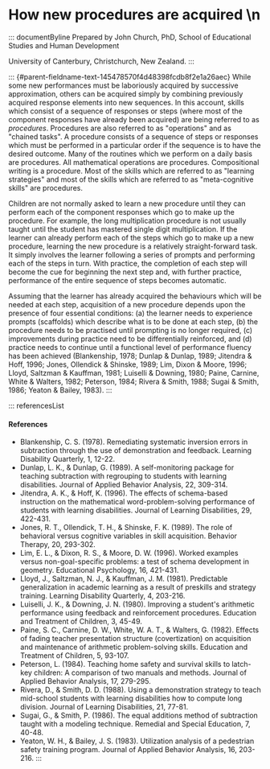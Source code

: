 # How new procedures are acquired \n

::: documentByline
Prepared by John Church, PhD, School of Educational Studies and Human
Development

University of Canterbury, Christchurch, New Zealand.
:::

::: {#parent-fieldname-text-145478570f4d48398fcdb8f2e1a26aec}
While some new performances must be laboriously acquired by successive
approximation, others can be acquired simply by combining previously
acquired response elements into new sequences. In this account, skills
which consist of a sequence of responses or steps (where most of the
component responses have already been acquired) are being referred to as
*procedures*. Procedures are also referred to as "operations" and as
"chained tasks". A procedure consists of a sequence of steps or
responses which must be performed in a particular order if the sequence
is to have the desired outcome. Many of the routines which we perform on
a daily basis are procedures. All mathematical operations are
procedures. Compositional writing is a procedure. Most of the skills
which are referred to as "learning strategies" and most of the skills
which are referred to as "meta-cognitive skills" are procedures.

Children are not normally asked to learn a new procedure until they can
perform each of the component responses which go to make up the
procedure. For example, the long multiplication procedure is not usually
taught until the student has mastered single digit multiplication. If
the learner can already perform each of the steps which go to make up a
new procedure, learning the new procedure is a relatively
straight-forward task. It simply involves the learner following a series
of prompts and performing each of the steps in turn. With practice, the
completion of each step will become the cue for beginning the next step
and, with further practice, performance of the entire sequence of steps
becomes automatic.

Assuming that the learner has already acquired the behaviours which will
be needed at each step, acquisition of a new procedure depends upon the
presence of four essential conditions: (a) the learner needs to
experience prompts (scaffolds) which describe what is to be done at each
step, (b) the procedure needs to be practised until prompting is no
longer required, (c) improvements during practice need to be
differentially reinforced, and (d) practice needs to continue until a
functional level of performance fluency has been achieved (Blankenship,
1978; Dunlap & Dunlap, 1989; Jitendra & Hoff, 1996; Jones, Ollendick &
Shinske, 1989; Lim, Dixon & Moore, 1996; Lloyd, Saltzman & Kauffman,
1981; Luiselli & Downing, 1980; Paine, Carnine, White & Walters, 1982;
Peterson, 1984; Rivera & Smith, 1988; Sugai & Smith, 1986; Yeaton &
Bailey, 1983).
:::

::: referencesList
#### References

-   Blankenship, C. S. (1978). Remediating systematic inversion errors
    in subtraction through the use of demonstration and feedback.
    Learning Disability Quarterly, 1, 12-22.
-   Dunlap, L. K., & Dunlap, G. (1989). A self-monitoring package for
    teaching subtraction with regrouping to students with learning
    disabilities. Journal of Applied Behavior Analysis, 22, 309-314.
-   Jitendra, A. K., & Hoff, K. (1996). The effects of schema-based
    instruction on the mathematical word-problem-solving performance of
    students with learning disabilities. Journal of Learning
    Disabilities, 29, 422-431.
-   Jones, R. T., Ollendick, T. H., & Shinske, F. K. (1989). The role of
    behavioral versus cognitive variables in skill acquisition. Behavior
    Therapy, 20, 293-302.
-   Lim, E. L., & Dixon, R. S., & Moore, D. W. (1996). Worked examples
    versus non-goal-specific problems: a test of schema development in
    geometry. Educational Psychology, 16, 421-431.
-   Lloyd, J., Saltzman, N. J., & Kauffman, J. M. (1981). Predictable
    generalization in academic learning as a result of preskills and
    strategy training. Learning Disability Quarterly, 4, 203-216.
-   Luiselli, J. K., & Downing, J. N. (1980). Improving a student\'s
    arithmetic performance using feedback and reinforcement procedures.
    Education and Treatment of Children, 3, 45-49.
-   Paine, S. C., Carnine, D. W., White, W. A. T., & Walters, G. (1982).
    Effects of fading teacher presentation structure (covertization) on
    acquisition and maintenance of arithmetic problem-solving skills.
    Education and Treatment of Children, 5, 93-107.
-   Peterson, L. (1984). Teaching home safety and survival skills to
    latch-key children: A comparison of two manuals and methods. Journal
    of Applied Behavior Analysis, 17, 279-295.
-   Rivera, D., & Smith, D. D. (1988). Using a demonstration strategy to
    teach mid-school students with learning disabilities how to compute
    long division. Journal of Learning Disabilities, 21, 77-81.
-   Sugai, G., & Smith, P. (1986). The equal additions method of
    subtraction taught with a modeling technique. Remedial and Special
    Education, 7, 40-48.
-   Yeaton, W. H., & Bailey, J. S. (1983). Utilization analysis of a
    pedestrian safety training program. Journal of Applied Behavior
    Analysis, 16, 203-216.
:::
